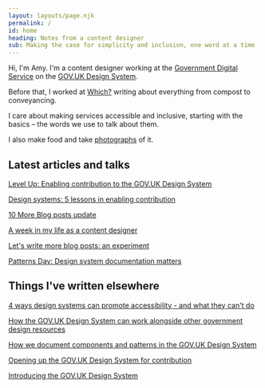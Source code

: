 ```yaml
---
layout: layouts/page.njk
permalink: /
id: home
heading: Notes from a content designer
sub: Making the case for simplicity and inclusion, one word at a time
---
```


Hi, I'm Amy. I'm a content designer working at the [Government Digital Service](https://www.gov.uk/government/organisations/government-digital-service) on the [GOV.‌UK Design System](https://design-system.service.gov.uk/).

Before that, I worked at [Which?](https://www.which.co.uk/) writing about everything from compost to conveyancing. 

I care about making services accessible and inclusive, starting with the basics – the words we use to talk about them.

I also make food and take [photographs](https://www.instagram.com/saltsweetsourspice/) of it.

## Latest articles and talks 

[Level Up: Enabling contribution to the GOV.UK Design System](https://www.youtube.com/watch?v=GMFPp21u9_M&feature=youtu.be)

[Design systems: 5 lessons in enabling contribution](https://amyhupe.co.uk/articles/5-lessons-on-enabling-design-system-contribution/)

[10 More Blog posts update](https://amyhupe.co.uk/articles/10-more-blog-posts-update/)

[A week in my life as a content designer](https://amyhupe.co.uk/articles/my-content-design-week/)

[Let's write more blog posts: an experiment](/articles/lets-write-more-blog-posts-an-experiment/)

[Patterns Day: Design system documentation matters](https://vimeo.com/345902920)

## Things I've written elsewhere

[4 ways design systems can promote accessibility - and what they can't do](https://24ways.org/2019/four-ways-design-systems-can-promote-accessibility/)

[How the GOV.UK Design System can work alongside other government design resources](https://designnotes.blog.gov.uk/2019/02/14/how-the-gov-uk-design-system-can-work-alongside-other-government-design-resources)

[How we document components and patterns in the GOV.UK Design System](https://designnotes.blog.gov.uk/2018/11/05/how-we-document-components-and-patterns-in-the-gov-uk-design-system/)

[Opening up the GOV.UK Design System for contribution](https://designnotes.blog.gov.uk/2018/09/26/opening-up-the-gov-uk-design-system-for-contributions/)

[Introducing the GOV.UK Design System](https://gds.blog.gov.uk/2018/06/22/introducing-the-gov-uk-design-system/)
